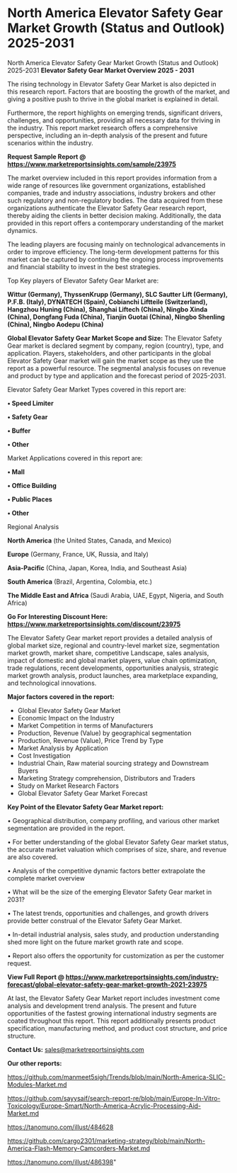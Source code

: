 # North America Elevator Safety Gear Market Growth (Status and Outlook) 2025-2031
North America Elevator Safety Gear Market Growth (Status and Outlook) 2025-2031
<Strong> Elevator Safety Gear Market Overview 2025 - 2031</strong>

The rising technology in Elevator Safety Gear Market is also depicted in this research report. Factors that are boosting the growth of the market, and giving a positive push to thrive in the global market is explained in detail.

Furthermore, the report highlights on emerging trends, significant drivers, challenges, and opportunities, providing all necessary data for thriving in the industry. This report market research offers a comprehensive perspective, including an in-depth analysis of the present and future scenarios within the industry.

<strong>Request Sample Report @ <a href=https://www.marketreportsinsights.com/sample/23975>https://www.marketreportsinsights.com/sample/23975</a></strong>

The market overview included in this report provides information from a wide range of resources like government organizations, established companies, trade and industry associations, industry brokers and other such regulatory and non-regulatory bodies. The data acquired from these organizations authenticate the Elevator Safety Gear research report, thereby aiding the clients in better decision making. Additionally, the data provided in this report offers a contemporary understanding of the market dynamics.

The leading players are focusing mainly on technological advancements in order to improve efficiency. The long-term development patterns for this market can be captured by continuing the ongoing process improvements and financial stability to invest in the best strategies.

Top Key players of Elevator Safety Gear Market are:

<strong>Wittur (Germany), ThyssenKrupp (Germany), SLC Sautter Lift (Germany), P.F.B. (Italy), DYNATECH (Spain), Cobianchi Liftteile (Switzerland), Hangzhou Huning (China), Shanghai Liftech (China), Ningbo Xinda (China), Dongfang Fuda (China), Tianjin Guotai (China), Ningbo Shenling (China), Ningbo Aodepu (China)</strong>

<strong><b>Global Elevator Safety Gear Market Scope and Size:</b></strong>
The Elevator Safety Gear market is declared segment by company, region (country), type, and application. Players, stakeholders, and other participants in the global Elevator Safety Gear market will gain the market scope as they use the report as a powerful resource. The segmental analysis focuses on revenue and product by type and application and the forecast period of 2025-2031.

Elevator Safety Gear Market Types covered in this report are:

<strong>• Speed Limiter

• Safety Gear

• Buffer

• Other</strong>

Market Applications covered in this report are:

<strong>• Mall

• Office Building

• Public Places

• Other</strong> 

Regional Analysis

<strong>North America</strong> (the United States, Canada, and Mexico)

<strong>Europe</strong> (Germany, France, UK, Russia, and Italy)

<strong>Asia-Pacific</strong> (China, Japan, Korea, India, and Southeast Asia)

<strong>South America</strong> (Brazil, Argentina, Colombia, etc.)

<strong>The Middle East and Africa</strong> (Saudi Arabia, UAE, Egypt, Nigeria, and South Africa)

<strong>Go For Interesting Discount Here: <a href=https://www.marketreportsinsights.com/discount/23975>https://www.marketreportsinsights.com/discount/23975</a></strong>

The Elevator Safety Gear market report provides a detailed analysis of global market size, regional and country-level market size, segmentation market growth, market share, competitive Landscape, sales analysis, impact of domestic and global market players, value chain optimization, trade regulations, recent developments, opportunities analysis, strategic market growth analysis, product launches, area marketplace expanding, and technological innovations.

<strong><b>Major factors covered in the report:</b></strong>
<ul>
  <li>Global Elevator Safety Gear Market </li>
  <li>Economic Impact on the Industry</li>
  <li>Market Competition in terms of Manufacturers</li>
  <li>Production, Revenue (Value) by geographical segmentation</li>
  <li>Production, Revenue (Value), Price Trend by Type</li>
  <li>Market Analysis by Application</li>
  <li>Cost Investigation</li>
  <li>Industrial Chain, Raw material sourcing strategy and Downstream Buyers</li>
  <li>Marketing Strategy comprehension, Distributors and Traders</li>
  <li>Study on Market Research Factors</li>
  <li>Global Elevator Safety Gear Market Forecast</li>
</ul>

<strong><b>Key Point of the Elevator Safety Gear Market report:</b></strong>

• Geographical distribution, company profiling, and various other market segmentation are provided in the report.

• For better understanding of the global Elevator Safety Gear market status, the accurate market valuation which comprises of size, share, and revenue are also covered.

• Analysis of the competitive dynamic factors better extrapolate the complete market overview

• What will be the size of the emerging Elevator Safety Gear market in 2031?

• The latest trends, opportunities and challenges, and growth drivers provide better construal of the Elevator Safety Gear Market.

• In-detail industrial analysis, sales study, and production understanding shed more light on the future market growth rate and scope.

• Report also offers the opportunity for customization as per the customer request.

<strong><b>View Full Report @ <a href=https://www.marketreportsinsights.com/industry-forecast/global-elevator-safety-gear-market-growth-2021-23975>https://www.marketreportsinsights.com/industry-forecast/global-elevator-safety-gear-market-growth-2021-23975</a></b></strong>


At last, the Elevator Safety Gear Market report includes investment come analysis and development trend analysis. The present and future opportunities of the fastest growing international industry segments are coated throughout this report. This report additionally presents product specification, manufacturing method, and product cost structure, and price structure.

<strong>Contact Us:</strong>
sales@marketreportsinsights.com

<strong>Our other reports:</strong>

<a href=https://github.com/manmeet5sigh/Trends/blob/main/North-America-SLIC-Modules-Market.md>https://github.com/manmeet5sigh/Trends/blob/main/North-America-SLIC-Modules-Market.md</a>

<a href=https://github.com/sayysaif/search-report-re/blob/main/Europe-In-Vitro-Toxicology/Europe-Smart/North-America-Acrylic-Processing-Aid-Market.md>https://github.com/sayysaif/search-report-re/blob/main/Europe-In-Vitro-Toxicology/Europe-Smart/North-America-Acrylic-Processing-Aid-Market.md</a>

<a href=https://tanomuno.com/illust/484628>https://tanomuno.com/illust/484628</a>

<a href=https://github.com/cargo2301/marketing-strategy/blob/main/North-America-Flash-Memory-Camcorders-Market.md>https://github.com/cargo2301/marketing-strategy/blob/main/North-America-Flash-Memory-Camcorders-Market.md</a>

<a href=https://tanomuno.com/illust/486398>https://tanomuno.com/illust/486398</a>"
